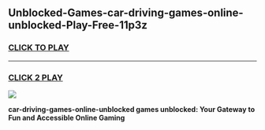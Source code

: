 
## Unblocked-Games-car-driving-games-online-unblocked-Play-Free-11p3z
<h3>
<a href="https://premium76.site?title=car-driving-games-online-unblocked&ref=21A">CLICK TO PLAY</a></h3>
<hr>

<h3>
<a href="https://premium76.site?title=car-driving-games-online-unblocked&ref=21A">CLICK 2 PLAY</a>
  
</h3>

<a href="https://premium76.site?title=car-driving-games-online-unblocked&ref=21A"><img src="https://clearcache.store/games.png"></a>


**car-driving-games-online-unblocked games unblocked: Your Gateway to Fun and Accessible Online Gaming**
